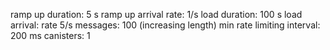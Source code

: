 ramp up duration: 5 s
ramp up arrival rate: 1/s
load duration: 100 s
load arrival: rate 5/s
messages: 100 (increasing length)
min rate limiting interval: 200 ms
canisters: 1
